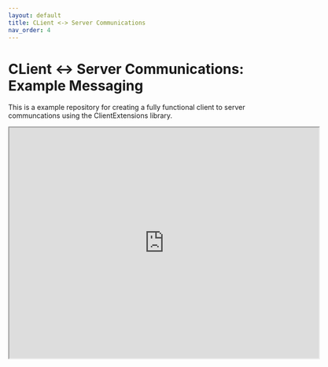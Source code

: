 ```yaml
---
layout: default
title: CLient <-> Server Communications
nav_order: 4
---
```


# CLient <-> Server Communications: Example Messaging

This is a example repository for creating a fully functional client to server communcations using the ClientExtensions library.

<div style="text-align: center;">
<iframe width="630" height="470" allowfullscreen="allowfullscreen" src="https://github.com/TesterWoWDev/Example-Messaging"></iframe>
</div>
